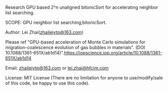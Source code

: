 Research GPU based 2^n unaligned bitonicSort for accelerating neighbor list searching.<br/>

SCOPE: GPU neighbor list searching;bitonicSort.<br/>

Author: Lei Zhai(<zhaileiytp@163.com>)<br/>

Please ref "GPU-based acceleration of Monte Carlo simulations for migration-coalescence evolution of gas bubbles in materials". (DOI 10.1088/1361-651X/ab1d14)".<https://iopscience.iop.org/article/10.1088/1361-651X/ab1d14> </br>

Email: <zhaileiytp@163.com>  or  <lei.zhai@hfcim.com>  </br>

License: MIT License (There are no limitation for anyone to use/modify/sale of this code, be happy to use this code).
